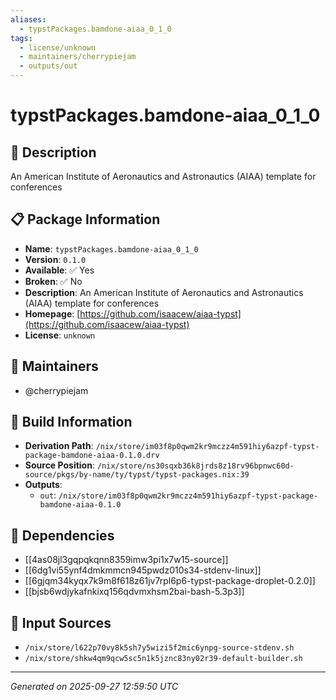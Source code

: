 ```yaml
---
aliases:
  - typstPackages.bamdone-aiaa_0_1_0
tags:
  - license/unknown
  - maintainers/cherrypiejam
  - outputs/out
---
```


# typstPackages.bamdone-aiaa_0_1_0

## 📝 Description

An American Institute of Aeronautics and Astronautics (AIAA) template for conferences

## 📋 Package Information

- **Name**: `typstPackages.bamdone-aiaa_0_1_0`
- **Version**: `0.1.0`
- **Available**: ✅ Yes
- **Broken**: ✅ No
- **Description**: An American Institute of Aeronautics and Astronautics (AIAA) template for conferences
- **Homepage**: [https://github.com/isaacew/aiaa-typst](https://github.com/isaacew/aiaa-typst)
- **License**: `unknown`
## 👥 Maintainers

- @cherrypiejam


## 🔧 Build Information

- **Derivation Path**: `/nix/store/im03f8p0qwm2kr9mczz4m591hiy6azpf-typst-package-bamdone-aiaa-0.1.0.drv`
- **Source Position**: `/nix/store/ns30sqxb36k8jrds8z18rv96bpnwc60d-source/pkgs/by-name/ty/typst/typst-packages.nix:39`
- **Outputs**:
  - `out`:  `/nix/store/im03f8p0qwm2kr9mczz4m591hiy6azpf-typst-package-bamdone-aiaa-0.1.0`

## 🔗 Dependencies

- [[4as08jl3gqpqkqnn8359imw3pi1x7w15-source]]
- [[6dg1vi55ynf4dmkmmcn945pwdz010s34-stdenv-linux]]
- [[6gjqm34kyqx7k9m8f618z61jv7rpl6p6-typst-package-droplet-0.2.0]]
- [[bjsb6wdjykafnkixq156qdvmxhsm2bai-bash-5.3p3]]

## 📁 Input Sources

- `/nix/store/l622p70vy8k5sh7y5wizi5f2mic6ynpg-source-stdenv.sh`
- `/nix/store/shkw4qm9qcw5sc5n1k5jznc83ny02r39-default-builder.sh`

---
*Generated on 2025-09-27 12:59:50 UTC*
